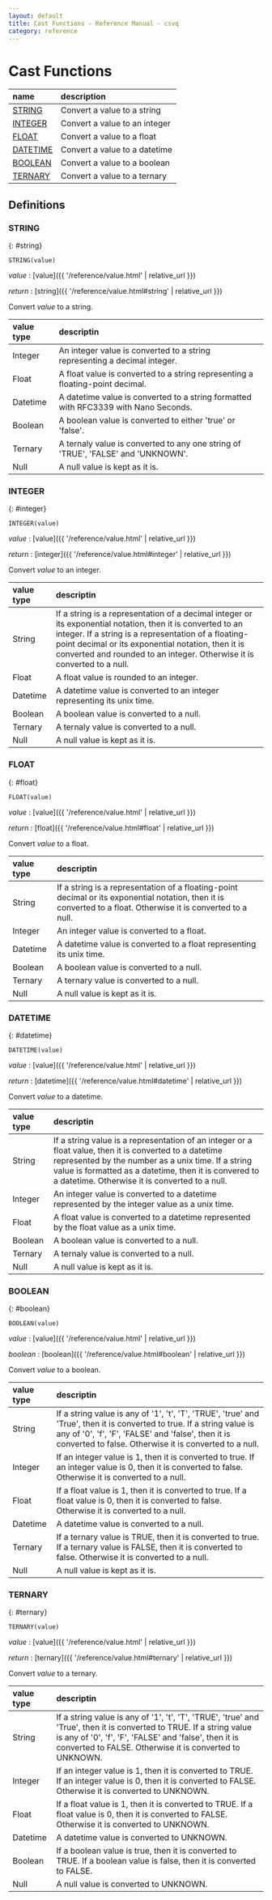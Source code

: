 ```yaml
---
layout: default
title: Cast Functions - Reference Manual - csvq
category: reference
---
```


# Cast Functions

| name | description |
| :- | :- |
| [STRING](#string) | Convert a value to a string |
| [INTEGER](#integer) | Convert a value to an integer |
| [FLOAT](#float) | Convert a value to a float |
| [DATETIME](#datetime) | Convert a value to a datetime |
| [BOOLEAN](#boolean) | Convert a value to a boolean |
| [TERNARY](#ternary) | Convert a value to a ternary |

## Definitions

### STRING
{: #string}

```
STRING(value)
```

_value_
: [value]({{ '/reference/value.html' | relative_url }})

_return_
: [string]({{ '/reference/value.html#string' | relative_url }})

Convert _value_ to a string.

| value type | descriptin |
| :- | :- |
| Integer  | An integer value is converted to a string representing a decimal integer. |
| Float    | A float value is converted to a string representing a floating-point decimal. |
| Datetime | A datetime value is converted to a string formatted with RFC3339 with Nano Seconds. |
| Boolean  | A boolean value is converted to either 'true' or 'false'. |
| Ternary  | A ternaly value is converted to any one string of 'TRUE', 'FALSE' and 'UNKNOWN'. |
| Null     | A null value is kept as it is. |


### INTEGER
{: #integer}

```
INTEGER(value)
```

_value_
: [value]({{ '/reference/value.html' | relative_url }})

_return_
: [integer]({{ '/reference/value.html#integer' | relative_url }})

Convert _value_ to an integer.

| value type | descriptin |
| :- | :- |
| String   | If a string is a representation of a decimal integer or its exponential notation, then it is converted to an integer. If a string is a representation of a floating-point decimal or its exponential notation, then it is converted and rounded to an integer. Otherwise it is converted to a null. |
| Float    | A float value is rounded to an integer. |
| Datetime | A datetime value is converted to an integer representing its unix time. |
| Boolean  | A boolean value is converted to a null. |
| Ternary  | A ternaly value is converted to a null. |
| Null     | A null value is kept as it is. |

### FLOAT
{: #float}

```
FLOAT(value)
```

_value_
: [value]({{ '/reference/value.html' | relative_url }})

_return_
: [float]({{ '/reference/value.html#float' | relative_url }})

Convert _value_ to a float.

| value type | descriptin |
| :- | :- |
| String   | If a string is a representation of a floating-point decimal or its exponential notation, then it is converted to a float. Otherwise it is converted to a null. |
| Integer  | An integer value is converted to a float. |
| Datetime | A datetime value is converted to a float representing its unix time. |
| Boolean  | A boolean value is converted to a null. |
| Ternary  | A ternary value is converted to a null. |
| Null     | A null value is kept as it is. |

### DATETIME
{: #datetime}

```
DATETIME(value)
```

_value_
: [value]({{ '/reference/value.html' | relative_url }})

_return_
: [datetime]({{ '/reference/value.html#datetime' | relative_url }})

Convert _value_ to a datetime.

| value type | descriptin |
| :- | :- |
| String   | If a string value is a representation of an integer or a float value, then it is converted to a datetime represented by the number as a unix time. If a string value is formatted as a datetime, then it is convered to a datetime. Otherwise it is converted to a null. |
| Integer  | An integer value is converted to a datetime represented by the integer value as a unix time. |
| Float    | A float value is converted to a datetime represented by the float value as a unix time. |
| Boolean  | A boolean value is converted to a null. |
| Ternary  | A ternaly value is converted to a null. |
| Null     | A null value is kept as it is. |

### BOOLEAN
{: #boolean}

```
BOOLEAN(value)
```

_value_
: [value]({{ '/reference/value.html' | relative_url }})

_boolean_
: [boolean]({{ '/reference/value.html#boolean' | relative_url }})

Convert _value_ to a boolean.

| value type | descriptin |
| :- | :- |
| String   | If a string value is any of '1', 't', 'T', 'TRUE', 'true' and 'True', then it is converted to true. If a string value is any of '0', 'f', 'F', 'FALSE' and 'false', then it is converted to false. Otherwise it is converted to a null. |
| Integer  | If an integer value is 1, then it is converted to true. If an integer value is 0, then it is converted to false. Otherwise it is converted to a null. |
| Float    | If a float value is 1, then it is converted to true. If a float value is 0, then it is converted to false. Otherwise it is converted to a null. |
| Datetime | A datetime value is converted to a null. |
| Ternary  | If a ternary value is TRUE, then it is converted to true. If a ternary value is FALSE, then it is converted to false. Otherwise it is converted to a null. |
| Null     | A null value is kept as it is. |

### TERNARY
{: #ternary}

```
TERNARY(value)
```

_value_
: [value]({{ '/reference/value.html' | relative_url }})

_return_
: [ternary]({{ '/reference/value.html#ternary' | relative_url }})

Convert _value_ to a ternary.

| value type | descriptin |
| :- | :- |
| String   | If a string value is any of '1', 't', 'T', 'TRUE', 'true' and 'True', then it is converted to TRUE. If a string value is any of '0', 'f', 'F', 'FALSE' and 'false', then it is converted to FALSE. Otherwise it is converted to UNKNOWN. |
| Integer  | If an integer value is 1, then it is converted to TRUE. If an integer value is 0, then it is converted to FALSE. Otherwise it is converted to UNKNOWN. |
| Float    | If a float value is 1, then it is converted to TRUE. If a float value is 0, then it is converted to FALSE. Otherwise it is converted to UNKNOWN. |
| Datetime | A datetime value is converted to UNKNOWN. |
| Boolean  | If a boolean value is true, then it is converted to TRUE. If a boolean value is false, then it is converted to FALSE. |
| Null     | A null value is converted to UNKNOWN. |
